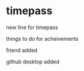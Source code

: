 # timepass

new line for timepass

things to do for acheivements


friend added


github desktop added